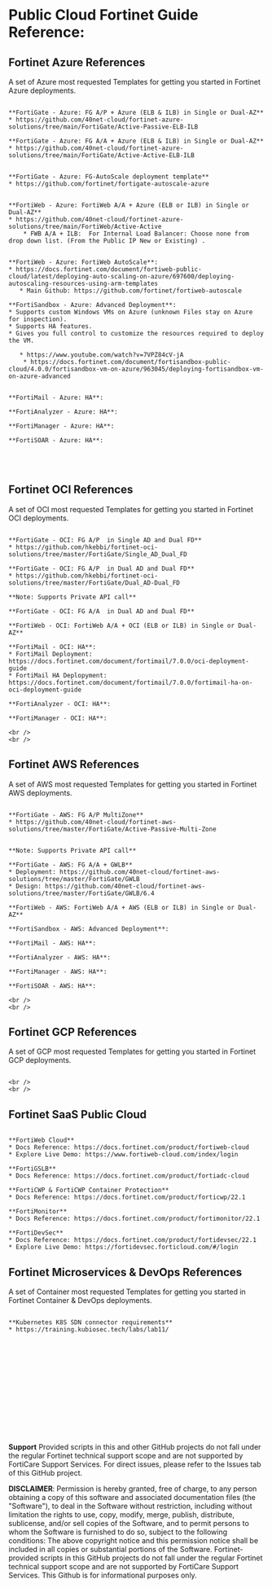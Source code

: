 # Public Cloud Fortinet Guide Reference:


## Fortinet Azure References ##
A set of Azure most requested Templates for getting you started in Fortinet Azure deployments.

```

**FortiGate - Azure: FG A/P + Azure (ELB & ILB) in Single or Dual-AZ**
* https://github.com/40net-cloud/fortinet-azure-solutions/tree/main/FortiGate/Active-Passive-ELB-ILB

**FortiGate - Azure: FG A/A + Azure (ELB & ILB) in Single or Dual-AZ**
* https://github.com/40net-cloud/fortinet-azure-solutions/tree/main/FortiGate/Active-Active-ELB-ILB


**FortiGate - Azure: FG-AutoScale deployment template**
* https://github.com/fortinet/fortigate-autoscale-azure


**FortiWeb - Azure: FortiWeb A/A + Azure (ELB or ILB) in Single or Dual-AZ**
* https://github.com/40net-cloud/fortinet-azure-solutions/tree/main/FortiWeb/Active-Active
    * FWB A/A + ILB:  For Internal Load Balancer: Choose none from drop down list. (From the Public IP New or Existing) .


**FortiWeb - Azure: FortiWeb AutoScale**:
* https://docs.fortinet.com/document/fortiweb-public-cloud/latest/deploying-auto-scaling-on-azure/697600/deploying-autoscaling-resources-using-arm-templates
   * Main Github: https://github.com/fortinet/fortiweb-autoscale

**FortiSandbox - Azure: Advanced Deployment**:
* Supports custom Windows VMs on Azure (unknown Files stay on Azure for inspection).
* Supports HA features.
* Gives you full control to customize the resources required to deploy the VM.

   * https://www.youtube.com/watch?v=7VPZ84cV-jA
    * https://docs.fortinet.com/document/fortisandbox-public-cloud/4.0.0/fortisandbox-vm-on-azure/963045/deploying-fortisandbox-vm-on-azure-advanced


**FortiMail - Azure: HA**:

**FortiAnalyzer - Azure: HA**:

**FortiManager - Azure: HA**:

**FortiSOAR - Azure: HA**:

```

<br /> 
<br /> 

## Fortinet OCI References ##
A set of OCI most requested Templates for getting you started in Fortinet OCI deployments.

```

**FortiGate - OCI: FG A/P  in Single AD and Dual FD**
* https://github.com/hkebbi/fortinet-oci-solutions/tree/master/FortiGate/Single_AD_Dual_FD

**FortiGate - OCI: FG A/P  in Dual AD and Dual FD**
* https://github.com/hkebbi/fortinet-oci-solutions/tree/master/FortiGate/Dual_AD-Dual_FD

**Note: Supports Private API call**

**FortiGate - OCI: FG A/A  in Dual AD and Dual FD**

**FortiWeb - OCI: FortiWeb A/A + OCI (ELB or ILB) in Single or Dual-AZ**

**FortiMail - OCI: HA**:
* FortiMail Deployment: https://docs.fortinet.com/document/fortimail/7.0.0/oci-deployment-guide
* FortiMail HA Deplopyment: https://docs.fortinet.com/document/fortimail/7.0.0/fortimail-ha-on-oci-deployment-guide

**FortiAnalyzer - OCI: HA**:

**FortiManager - OCI: HA**:

<br /> 
<br /> 

```

## Fortinet AWS References ##
A set of AWS most requested Templates for getting you started in Fortinet AWS deployments.

```

**FortiGate - AWS: FG A/P MultiZone**
* https://github.com/40net-cloud/fortinet-aws-solutions/tree/master/FortiGate/Active-Passive-Multi-Zone


**Note: Supports Private API call**

**FortiGate - AWS: FG A/A + GWLB**
* Deployment: https://github.com/40net-cloud/fortinet-aws-solutions/tree/master/FortiGate/GWLB
* Design: https://github.com/40net-cloud/fortinet-aws-solutions/tree/master/FortiGate/GWLB/6.4

**FortiWeb - AWS: FortiWeb A/A + AWS (ELB or ILB) in Single or Dual-AZ**

**FortiSandbox - AWS: Advanced Deployment**:

**FortiMail - AWS: HA**:

**FortiAnalyzer - AWS: HA**:

**FortiManager - AWS: HA**:

**FortiSOAR - AWS: HA**:

<br /> 
<br /> 

```

## Fortinet GCP References ##
A set of GCP most requested Templates for getting you started in Fortinet GCP deployments.

```

<br /> 
<br /> 

```

## Fortinet SaaS Public Cloud ##

```

**FortiWeb Cloud**
* Docs Reference: https://docs.fortinet.com/product/fortiweb-cloud
* Explore Live Demo: https://www.fortiweb-cloud.com/index/login

**FortiGSLB**
* Docs Reference: https://docs.fortinet.com/product/fortiadc-cloud

**FortiCWP & FortiCWP Container Protection**
* Docs Reference: https://docs.fortinet.com/product/forticwp/22.1

**FortiMonitor**
* Docs Reference: https://docs.fortinet.com/product/fortimonitor/22.1

**FortiDevSec**
* Docs Reference: https://docs.fortinet.com/product/fortidevsec/22.1
* Explore Live Demo: https://fortidevsec.forticloud.com/#/login

```

## Fortinet Microservices & DevOps References ##
A set of Container most requested Templates for getting you started in Fortinet Container & DevOps deployments.

```

**Kubernetes K8S SDN connector requirements**
* https://training.kubiosec.tech/labs/lab11/

```

<br /> 
<br /> 
<br /> 
<br /> 
<br /> 
<br /> 
<br /> 
<br /> 
<br /> 
<br /> 
<br /> 

**Support**
Provided scripts in this and other GitHub projects do not fall under the regular Fortinet technical support scope and are not supported by FortiCare Support Services. For direct issues, please refer to the Issues tab of this GitHub project.

**DISCLAIMER**: 
Permission is hereby granted, free of charge, to any person obtaining a copy of this software and associated documentation files (the "Software"), to deal in the Software without restriction, including without limitation the rights to use, copy, modify, merge, publish, distribute, sublicense, and/or sell copies of the Software, and to permit persons to whom the Software is furnished to do so, subject to the following conditions:
The above copyright notice and this permission notice shall be included in all copies or substantial portions of the Software.
Fortinet-provided scripts in this  GitHub projects do not fall under the regular Fortinet technical support scope and are not supported by FortiCare Support Services.
This Github is for informational purposes only. 




